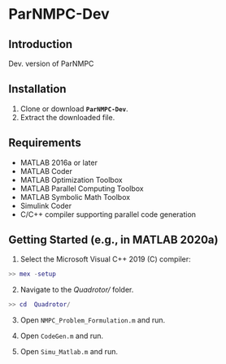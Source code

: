 
# ParNMPC-Dev

## Introduction
Dev. version of ParNMPC

## Installation

1. Clone or download **`ParNMPC-Dev`**.
2. Extract the downloaded file.

## Requirements

* MATLAB 2016a or later
* MATLAB Coder
* MATLAB Optimization Toolbox
* MATLAB Parallel Computing Toolbox
* MATLAB Symbolic Math Toolbox
* Simulink Coder
* C/C++ compiler supporting parallel code generation

## Getting Started (e.g., in MATLAB 2020a)

1. Select the Microsoft Visual C++ 2019 (C) compiler:
``` Matlab
>> mex -setup
```

2. Navigate to the *Quadrotor/* folder.
``` Matlab
>> cd  Quadrotor/
```

3. Open `NMPC_Problem_Formulation.m` and run. 

4. Open `CodeGen.m` and run. 

5. Open `Simu_Matlab.m` and run. 